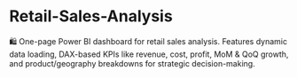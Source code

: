 # Retail-Sales-Analysis
🛍️ One-page Power BI dashboard for retail sales analysis. Features dynamic data loading, DAX-based KPIs like revenue, cost, profit, MoM &amp; QoQ growth, and product/geography breakdowns for strategic decision-making.
